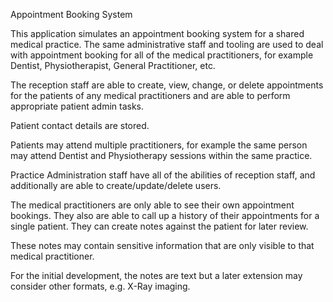 Appointment Booking System

This application simulates an appointment booking system for a shared medical practice. The same administrative staff and tooling are used to deal with appointment booking for all of the medical practitioners, for example Dentist, Physiotherapist, General Practitioner, etc.

The reception staff are able to create, view, change, or delete appointments for the patients of any medical practitioners and are able to perform appropriate patient admin tasks.

Patient contact details are stored.

Patients may attend multiple practitioners, for example the same person may attend Dentist and Physiotherapy sessions within the same practice.

Practice Administration staff have all of the abilities of reception staff, and additionally are able to create/update/delete users.

The medical practitioners are only able to see their own appointment bookings. They also are able to call up a history of their appointments for a single patient. They can create notes against the patient for later review.

These notes may contain sensitive information that are only visible to that medical practitioner.

For the initial development, the notes are text but a later extension may consider other formats, e.g. X-Ray imaging.
